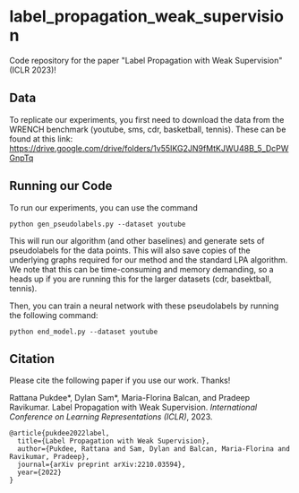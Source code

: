 # label_propagation_weak_supervision
Code repository for the paper "Label Propagation with Weak Supervision" (ICLR 2023)!

## Data 

To replicate our experiments, you first need to download the data from the WRENCH benchmark (youtube, sms, cdr, basketball, tennis). These can be found at this link: 
https://drive.google.com/drive/folders/1v55IKG2JN9fMtKJWU48B_5_DcPWGnpTq

## Running our Code

To run our experiments, you can use the command

```
python gen_pseudolabels.py --dataset youtube
```

This will run our algorithm (and other baselines) and generate sets of pseudolabels for the data points. This will also save copies of the underlying graphs required for our method and the standard LPA algorithm. We note that this can be time-consuming and memory demanding, so a heads up if you are running this for the larger datasets (cdr, basektball, tennis). 

Then, you can train a neural network with these pseudolabels by running the following command:

```
python end_model.py --dataset youtube
```

## Citation

Please cite the following paper if you use our work. Thanks!

Rattana Pukdee*, Dylan Sam*, Maria-Florina Balcan, and Pradeep Ravikumar. Label Propagation with Weak Supervision. <em>International Conference on Learning Representations (ICLR)</em>, 2023.

```
@article{pukdee2022label,
  title={Label Propagation with Weak Supervision},
  author={Pukdee, Rattana and Sam, Dylan and Balcan, Maria-Florina and Ravikumar, Pradeep},
  journal={arXiv preprint arXiv:2210.03594},
  year={2022}
}
```